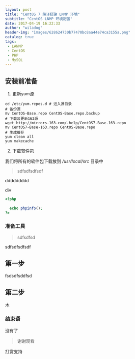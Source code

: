 ```yaml
---
layout: post
title: "CentOS 7 编译搭建 LNMP 环境"
subtitle: "CentOS LNMP 环境配置"
date: 2017-04-19 16:22:33
author: "wiladog"
header-img: "images/628624730b77470bc8aa44e74ca3155a.png"
catalog: true
tags:
 - LANMP
 - CentOS
 - PHP
 - MySQL
---
```


## 安装前准备

1. 更新yum源

```shell
cd /etc/yum.repos.d # 进入源目录
# 备份源
mv CentOS-Base.repo CentOS-Base.repo.backup
# 下载及更新163源
wget http://mirrors.163.com/.help/CentOS7-Base-163.repo
mv CentOS7-Base-163.repo CentOS-Base.repo
# 生成缓存
yum clean all
yum makecache

```

2. 下载软件包

我们将所有的软件包下载放到 */usr/local/src* 目录中





> sdfsdfsdfsdf

ddddddddd



div

```php
<?php
  
  echo phpinfo();
?>
```





### 准备工具

> sdfsdfsd

sdfsdfsdfsdf



## 第一步





fsdsdfsddfsd



## 第二步



木





### 结束语



没有了 



> 谢谢观看

打赏支持